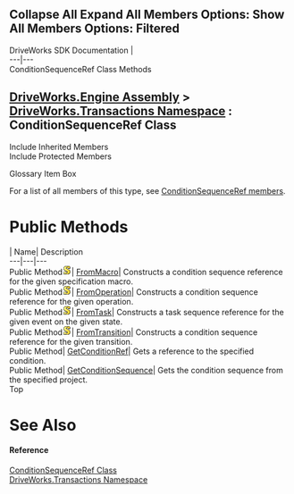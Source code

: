 Collapse All Expand All Members Options: Show All  Members Options: Filtered   
---  
DriveWorks SDK Documentation  |   
---|---  
ConditionSequenceRef Class Methods   
  
[DriveWorks.Engine Assembly](topic2156.md) > [DriveWorks.Transactions Namespace](topic12835.md) : ConditionSequenceRef Class  
---  
  
Include Inherited Members    
Include Protected Members    


Glossary Item Box

For a list of all members of this type, see [ConditionSequenceRef members](topic12853.md).

# Public Methods

| Name| Description  
---|---|---  
Public Method![static \(Shared in Visual Basic\)](dotnetimages/static.gif)| [FromMacro](topic12858.md)| Constructs a condition sequence reference for the given specification macro.   
Public Method![static \(Shared in Visual Basic\)](dotnetimages/static.gif)| [FromOperation](topic12859.md)| Constructs a condition sequence reference for the given operation.   
Public Method![static \(Shared in Visual Basic\)](dotnetimages/static.gif)| [FromTask](topic12860.md)| Constructs a task sequence reference for the given event on the given state.   
Public Method![static \(Shared in Visual Basic\)](dotnetimages/static.gif)| [FromTransition](topic12861.md)| Constructs a condition sequence reference for the given transition.   
Public Method| [GetConditionRef](topic12862.md)| Gets a reference to the specified condition.   
Public Method| [GetConditionSequence](topic12863.md)| Gets the condition sequence from the specified project.   
Top

# See Also

#### Reference

[ConditionSequenceRef Class](topic12852.md)   
[DriveWorks.Transactions Namespace](topic12835.md)


